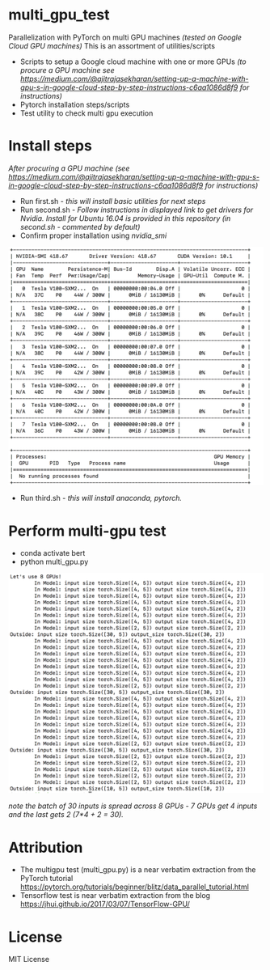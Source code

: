 # multi_gpu_test

Parallelization with PyTorch on multi GPU machines _(tested on Google Cloud GPU machines)_ 
This is an assortment of utilities/scripts 
 * Scripts to setup a Google cloud machine with one or more GPUs _(to procure a GPU machine see https://medium.com/@ajitrajasekharan/setting-up-a-machine-with-gpu-s-in-google-cloud-step-by-step-instructions-c6aa1086d8f9 for instructions)_
 * Pytorch installation steps/scripts 
 * Test utility to check multi gpu execution

# Install steps
_After procuring a GPU machine (see https://medium.com/@ajitrajasekharan/setting-up-a-machine-with-gpu-s-in-google-cloud-step-by-step-instructions-c6aa1086d8f9 for instructions)_
* Run first.sh - _this will install basic utilities for next steps_
* Run second.sh - _Follow instructions in displayed link  to get drivers for Nvidia. Install for Ubuntu 16.04 is provided in this repository (in second.sh - commented by default)_
* Confirm proper installation using _nvidia_smi_

![nvidia_smi command output](install.png)


* Run third.sh - _this will install anaconda, pytorch._

# Perform multi-gpu test
* conda activate bert
* python multi_gpu.py

![Output of multi_gpu.py](multi_gpu.png)

_note the batch of 30 inputs is spread across 8 GPUs - 7 GPUs get 4 inputs and the last gets 2 (7*4 + 2 = 30)._


# Attribution
*  The multigpu test (multi_gpu.py)  is a near verbatim extraction from the PyTorch tutorial https://pytorch.org/tutorials/beginner/blitz/data_parallel_tutorial.html 
*  Tensorflow test is  near verbatim extraction from the blog https://jhui.github.io/2017/03/07/TensorFlow-GPU/
 

# License

MIT License
